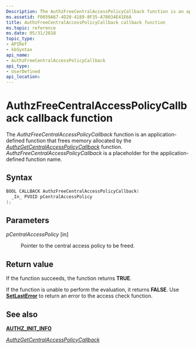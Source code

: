 ```yaml
---
Description: The AuthzFreeCentralAccessPolicyCallback function is an application-defined function that frees memory allocated by the AuthzGetCentralAccessPolicyCallback function.
ms.assetid: F0859A67-4D20-4189-8F35-A78034E41E6A
title: AuthzFreeCentralAccessPolicyCallback callback function
ms.topic: reference
ms.date: 05/31/2018
topic_type: 
- APIRef
- kbSyntax
api_name: 
- AuthzFreeCentralAccessPolicyCallback
api_type: 
- UserDefined
api_location: 
---
```


# AuthzFreeCentralAccessPolicyCallback callback function

The *AuthzFreeCentralAccessPolicyCallback* function is an application-defined function that frees memory allocated by the [*AuthzGetCentralAccessPolicyCallback*](authzgetcentralaccesspolicycallback-.md) function. *AuthzFreeCentralAccessPolicyCallback* is a placeholder for the application-defined function name.

## Syntax


```C++
BOOL CALLBACK AuthzFreeCentralAccessPolicyCallback(
  _In_ PVOID pCentralAccessPolicy
);
```



## Parameters

<dl> <dt>

*pCentralAccessPolicy* \[in\]
</dt> <dd>

Pointer to the central access policy to be freed.

</dd> </dl>

## Return value

If the function succeeds, the function returns **TRUE**.

If the function is unable to perform the evaluation, it returns **FALSE**. Use [**SetLastError**](/windows/desktop/api/errhandlingapi/nf-errhandlingapi-setlasterror) to return an error to the access check function.

## See also

<dl> <dt>

[**AUTHZ\_INIT\_INFO**](/windows/desktop/api/Authz/ns-authz-authz_init_info)
</dt> <dt>

[*AuthzGetCentralAccessPolicyCallback*](authzgetcentralaccesspolicycallback-.md)
</dt> </dl>

 

 